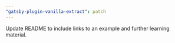 ```yaml
---
"gatsby-plugin-vanilla-extract": patch
---
```


Update README to include links to an example and further learning material.
